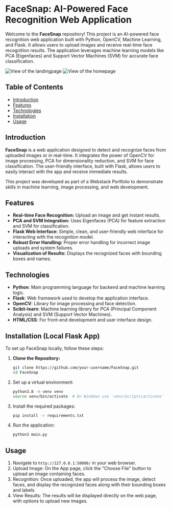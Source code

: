 # FaceSnap: AI-Powered Face Recognition Web Application

Welcome to the **FaceSnap** repository! This project is an AI-powered face recognition web application built with Python, OpenCV, Machine Learning, and Flask. It allows users to upload images and receive real-time face recognition results. The application leverages machine learning models like PCA (Eigenfaces) and Support Vector Machines (SVM) for accurate face classification.

![View of the landingpage](/static/homepage.PNG)
![View of the homepage](/static/app.PNG)

## Table of Contents
- [Introduction](#introduction)
- [Features](#features)
- [Technologies](#technologies)
- [Installation](#installation)
- [Usage](#usage)

## Introduction

**FaceSnap** is a web application designed to detect and recognize faces from uploaded images or in real-time. It integrates the power of OpenCV for image processing, PCA for dimensionality reduction, and SVM for face classification. The user-friendly interface, built with Flask, allows users to easily interact with the app and receive immediate results.

This project was developed as part of a Webstack Portfolio to demonstrate skills in machine learning, image processing, and web development.

## Features

- **Real-time Face Recognition:** Upload an image and get instant results.
- **PCA and SVM Integration:** Uses Eigenfaces (PCA) for feature extraction and SVM for classification.
- **Flask Web Interface:** Simple, clean, and user-friendly web interface for interacting with the recognition model.
- **Robust Error Handling:** Proper error handling for incorrect image uploads and system failures.
- **Visualization of Results:** Displays the recognized faces with bounding boxes and names.

## Technologies

- **Python**: Main programming language for backend and machine learning logic.
- **Flask**: Web framework used to develop the application interface.
- **OpenCV**: Library for image processing and face detection.
- **Scikit-learn**: Machine learning library for PCA (Principal Component Analysis) and SVM (Support Vector Machines).
- **HTML/CSS**: For front-end development and user interface design.

## Installation (Local Flask App)

To set up FaceSnap locally, follow these steps:

1. **Clone the Repository:**
   ```bash
   git clone https://github.com/your-username/FaceSnap.git
   cd FaceSnap
   ```

2. Set up a virtual environment:
    ```bash
    python3.8 -m venv venv
    source venv/bin/activate  # On Windows use `venv\Scripts\activate`
    ```

3. Install the required packages:
    ```bash
    pip install -r requirements.txt
    ```

4. Run the application:
    ```bash
   	python3 main.py 
    ```

## Usage
1. Navigate to `http://127.0.0.1:50000/` in your web browser.
2. Upload Image: On the App page, click the "Choose File" button to upload an image containing faces.
3. Recognition: Once uploaded, the app will process the image, detect faces, and display the recognized faces along with their bounding boxes and labels
4. View Results: The results will be displayed directly on the web page, with options to upload new images.
